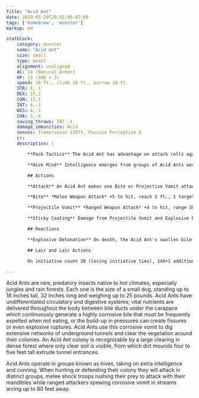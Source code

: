 ```yaml
---
Title: "Acid Ant"
date: 2020-05-20T20:55:06-07:00
tags: ['homebrew', 'monster']
markup: md

statblock:
    category: monster
    name: "Acid ant"
    size: small
    type: beast
    alignment: unaligned
    AC: 14 (Natural Armor)
    HP: 13 (3d6 + 3)
    speed: 30 ft., climb 30 ft., burrow 20 ft.
    STR: 8,-1
    DEX: 15,2
    CON: 13,1
    INT: 4,-3
    WIS: 4,-3
    CHA: 3,-4
    saving_throws: INT -1
    damage_immunities: Acid
    senses: Tremorsense 120ft, Passive Perception 8
    cr:
    description: |

        **Pack Tactics** The Acid Ant has advantage on attack rolls against a creature if at least one additional Acid Ant is within 5 feet of the creature and isn't incapacitated.

        **Hive Mind** Intelligence emerges from groups of Acid Ants working together. 10 or more Acid Ants within 120 feet of each other form a hive mind; they act as a single creature for the purposes of Intelligence, Wisdom and Charisma checks and saves. For every 10 Acid Ants in the hive that are not incapacitated, the hive gains +2 to its Intelligence score. A hive cannot exceed an Intelligence score of 12 regardless of numbers.

        ## Actions

        **Attack** An Acid Ant makes one Bite or Projective Vomit attack per round.

        **Bite** *Melee Weapon Attack* +5 to hit, reach 5 ft., 1 target. Hit: 7 (2d6 + 1) piercing damage plus 5 (2d4 + 1) acid damage.

        **Projectile Vomit** *Ranged Weapon Attack* +4 to hit, range 30/80 ft., 1 target. Hit: Target takes 5 (2d4 + 1) acid damage on a failed Dexterity saving throw (DC 15), or half as much on success. If the target takes damage, it is coated in vomit and will take this much damage at the start of its next turn and every subsequent turn until it is wiped off.

        **Sticky Coating** Damage from Projectile Vomit and Explosive Detonation is cumulative and adds to the total damage a target takes on the start of its next turn. Vomit can be wiped off at the cost of one action or with the Prestidigitation spell, resetting this damage to 0.

        ## Reactions

        **Explosive Detonation** On death, the Acid Ant's swollen bile ducts rupture. All targets in a 15ft radius take 5 (2d4) acid damage on a failed Dexterity saving throw (DC 15) or half as much on a success. If a target takes damage, it is coated in vomit and will take this much damage at the start of its next turn and every subsequent turn until it is wiped off.

        ## Lair and Lair Actions

        On initiative count 20 (losing initiative ties), 1d4+1 additional Acid Ants emerge from any unblocked ant mounds.

---
```


Acid Ants are rare, predatory insects native to hot climates, especially jungles and rain forests. Each one is the size of a small dog, standing up to 18 inches tall, 32 inches long and weighing up to 25 pounds. Acid Ants have undifferentiated circulatory and digestive systems; vital nutrients are delivered throughout the body between bile ducts under the carapace which continuously generate a highly corrosive bile that must be frequently expelled when not eating, or the build-up in pressures can create fissures or even explosive ruptures. Acid Ants use this corrosive vomit to dig extensive networks of underground tunnels and clear the vegetation around their colonies. An Acid Ant colony is recognizable by a large clearing in dense forest where only clear soil is visible, from which dirt mounds four to five feet tall extrude tunnel entrances.

Acid Ants operate in groups known as hives, taking on extra intelligence and cunning. When hunting or defending their colony they will attack in distinct groups, melee shock troops rushing their prey to attack with their mandibles while ranged attackers spewing corrosive vomit in streams arcing up to 80 feet away.

